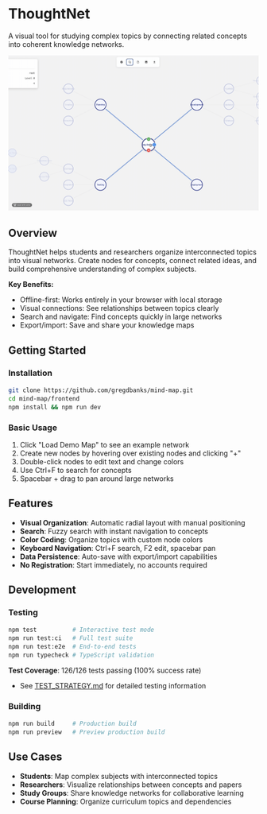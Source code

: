 # ThoughtNet

A visual tool for studying complex topics by connecting related concepts into coherent knowledge networks.

![ThoughtNet Demo](demo.gif)

## Overview

ThoughtNet helps students and researchers organize interconnected topics into visual networks. Create nodes for concepts, connect related ideas, and build comprehensive understanding of complex subjects.

**Key Benefits:**
- Offline-first: Works entirely in your browser with local storage
- Visual connections: See relationships between topics clearly  
- Search and navigate: Find concepts quickly in large networks
- Export/import: Save and share your knowledge maps

## Getting Started

### Installation
```bash
git clone https://github.com/gregdbanks/mind-map.git
cd mind-map/frontend
npm install && npm run dev
```

### Basic Usage
1. Click "Load Demo Map" to see an example network
2. Create new nodes by hovering over existing nodes and clicking "+"
3. Double-click nodes to edit text and change colors
4. Use Ctrl+F to search for concepts
5. Spacebar + drag to pan around large networks

## Features

- **Visual Organization**: Automatic radial layout with manual positioning
- **Search**: Fuzzy search with instant navigation to concepts
- **Color Coding**: Organize topics with custom node colors
- **Keyboard Navigation**: Ctrl+F search, F2 edit, spacebar pan
- **Data Persistence**: Auto-save with export/import capabilities
- **No Registration**: Start immediately, no accounts required

## Development

### Testing
```bash
npm test          # Interactive test mode
npm run test:ci   # Full test suite
npm run test:e2e  # End-to-end tests
npm run typecheck # TypeScript validation
```

**Test Coverage**: 126/126 tests passing (100% success rate)
- See [TEST_STRATEGY.md](TEST_STRATEGY.md) for detailed testing information

### Building
```bash
npm run build     # Production build
npm run preview   # Preview production build
```

## Use Cases

- **Students**: Map complex subjects with interconnected topics
- **Researchers**: Visualize relationships between concepts and papers
- **Study Groups**: Share knowledge networks for collaborative learning
- **Course Planning**: Organize curriculum topics and dependencies